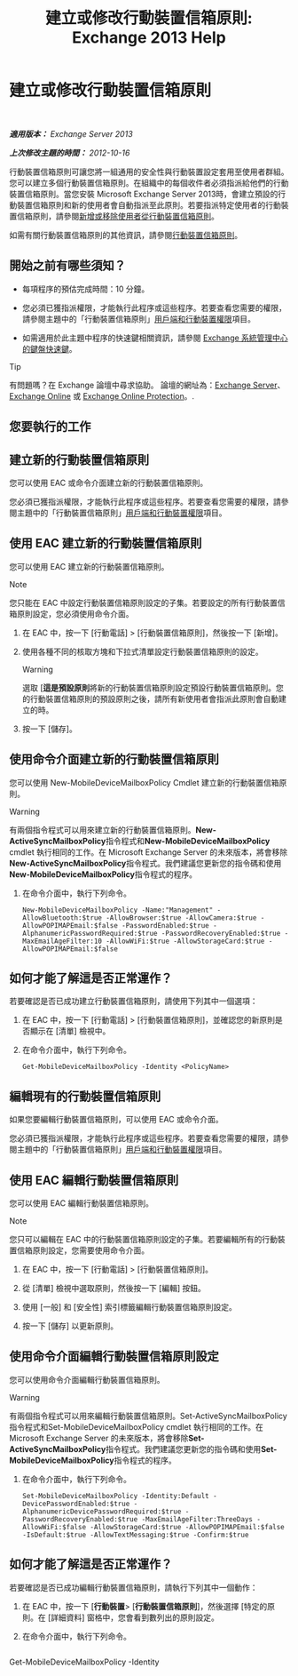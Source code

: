 ﻿---
title: '建立或修改行動裝置信箱原則: Exchange 2013 Help'
TOCTitle: 建立或修改行動裝置信箱原則
ms:assetid: b4a37a81-25e3-40ff-a18a-a62ae4493635
ms:mtpsurl: https://technet.microsoft.com/zh-tw/library/Bb124315(v=EXCHG.150)
ms:contentKeyID: 50474052
ms.date: 05/21/2018
mtps_version: v=EXCHG.150
ms.translationtype: MT
---

# 建立或修改行動裝置信箱原則

 

_**適用版本：** Exchange Server 2013_

_**上次修改主題的時間：** 2012-10-16_

行動裝置信箱原則可讓您將一組通用的安全性與行動裝置設定套用至使用者群組。您可以建立多個行動裝置信箱原則。在組織中的每個收件者必須指派給他們的行動裝置信箱原則。當您安裝 Microsoft Exchange Server 2013時，會建立預設的行動裝置信箱原則和新的使用者會自動指派至此原則。若要指派特定使用者的行動裝置信箱原則，請參閱[新增或移除使用者從行動裝置信箱原則](add-or-remove-users-from-a-mobile-mailbox-policy-exchange-2013-help.md)。

如需有關行動裝置信箱原則的其他資訊，請參閱[行動裝置信箱原則](mobile-device-mailbox-policies-exchange-2013-help.md)。

## 開始之前有哪些須知？

  - 每項程序的預估完成時間：10 分鐘。

  - 您必須已獲指派權限，才能執行此程序或這些程序。若要查看您需要的權限，請參閱主題中的「行動裝置信箱原則」[用戶端和行動裝置權限](clients-and-mobile-devices-permissions-exchange-2013-help.md)項目。

  - 如需適用於此主題中程序的快速鍵相關資訊，請參閱 [Exchange 系統管理中心的鍵盤快速鍵](keyboard-shortcuts-in-the-exchange-admin-center-exchange-online-protection-help.md)。


> [!TIP]  
> 有問題嗎？在 Exchange 論壇中尋求協助。 論壇的網址為：<a href="https://go.microsoft.com/fwlink/p/?linkid=60612">Exchange Server</a>、 <a href="https://go.microsoft.com/fwlink/p/?linkid=267542">Exchange Online</a> 或 <a href="https://go.microsoft.com/fwlink/p/?linkid=285351">Exchange Online Protection</a>。.




## 您要執行的工作

## 建立新的行動裝置信箱原則

您可以使用 EAC 或命令介面建立新的行動裝置信箱原則。

您必須已獲指派權限，才能執行此程序或這些程序。若要查看您需要的權限，請參閱主題中的「行動裝置信箱原則」[用戶端和行動裝置權限](clients-and-mobile-devices-permissions-exchange-2013-help.md)項目。

## 使用 EAC 建立新的行動裝置信箱原則

您可以使用 EAC 建立新的行動裝置信箱原則。


> [!NOTE]  
> 您只能在 EAC 中設定行動裝置信箱原則設定的子集。若要設定的所有行動裝置信箱原則設定，您必須使用命令介面。




1.  在 EAC 中，按一下 \[行動電話\] \> \[行動裝置信箱原則\]，然後按一下 \[新增\]。

2.  使用各種不同的核取方塊和下拉式清單設定行動裝置信箱原則的設定。
    
    > [!WARNING]  
    > 選取 [<strong>這是預設原則</strong>將新的行動裝置信箱原則設定預設行動裝置信箱原則。您的行動裝置信箱原則的預設原則之後，請所有新使用者會指派此原則會自動建立的時。



3.  按一下 \[儲存\]。

## 使用命令介面建立新的行動裝置信箱原則

您可以使用 New-MobileDeviceMailboxPolicy Cmdlet 建立新的行動裝置信箱原則。


> [!WARNING]  
> 有兩個指令程式可以用來建立新的行動裝置信箱原則。<strong>New-ActiveSyncMailboxPolicy</strong>指令程式和<strong>New-MobileDeviceMailboxPolicy</strong> cmdlet 執行相同的工作。在 Microsoft Exchange Server 的未來版本，將會移除<strong>New-ActiveSyncMailboxPolicy</strong>指令程式。我們建議您更新您的指令碼和使用<strong>New-MobileDeviceMailboxPolicy</strong>指令程式的程序。




1.  在命令介面中，執行下列命令。
    
        New-MobileDeviceMailboxPolicy -Name:"Management" -AllowBluetooth:$true -AllowBrowser:$true -AllowCamera:$true -AllowPOPIMAPEmail:$false -PasswordEnabled:$true -AlphanumericPasswordRequired:$true -PasswordRecoveryEnabled:$true -MaxEmailAgeFilter:10 -AllowWiFi:$true -AllowStorageCard:$true -AllowPOPIMAPEmail:$false

## 如何才能了解這是否正常運作？

若要確認是否已成功建立行動裝置信箱原則，請使用下列其中一個選項：

1.  在 EAC 中，按一下 \[行動電話\] \> \[行動裝置信箱原則\]，並確認您的新原則是否顯示在 \[清單\] 檢視中。

2.  在命令介面中，執行下列命令。
    
        Get-MobileDeviceMailboxPolicy -Identity <PolicyName> 

## 編輯現有的行動裝置信箱原則

如果您要編輯行動裝置信箱原則，可以使用 EAC 或命令介面。

您必須已獲指派權限，才能執行此程序或這些程序。若要查看您需要的權限，請參閱主題中的「行動裝置信箱原則」[用戶端和行動裝置權限](clients-and-mobile-devices-permissions-exchange-2013-help.md)項目。

## 使用 EAC 編輯行動裝置信箱原則

您可以使用 EAC 編輯行動裝置信箱原則。


> [!NOTE]  
> 您只可以編輯在 EAC 中的行動裝置信箱原則設定的子集。若要編輯所有的行動裝置信箱原則設定，您需要使用命令介面。




1.  在 EAC 中，按一下 \[行動電話\] \> \[行動裝置信箱原則\]。

2.  從 \[清單\] 檢視中選取原則，然後按一下 \[編輯\] 按鈕。

3.  使用 \[一般\] 和 \[安全性\] 索引標籤編輯行動裝置信箱原則設定。

4.  按一下 \[儲存\] 以更新原則。

## 使用命令介面編輯行動裝置信箱原則設定

您可以使用命令介面編輯行動裝置信箱原則。


> [!WARNING]  
> 有兩個指令程式可以用來編輯行動裝置信箱原則。Set-ActiveSyncMailboxPolicy指令程式和Set-MobileDeviceMailboxPolicy cmdlet 執行相同的工作。在 Microsoft Exchange Server 的未來版本，將會移除<strong>Set-ActiveSyncMailboxPolicy</strong>指令程式。我們建議您更新您的指令碼和使用<strong>Set-MobileDeviceMailboxPolicy</strong>指令程式的程序。




1.  在命令介面中，執行下列命令。
    
        Set-MobileDeviceMailboxPolicy -Identity:Default -DevicePasswordEnabled:$true -AlphanumericDevicePasswordRequired:$true -PasswordRecoveryEnabled:$true -MaxEmailAgeFilter:ThreeDays -AllowWiFi:$false -AllowStorageCard:$true -AllowPOPIMAPEmail:$false -IsDefault:$true -AllowTextMessaging:$true -Confirm:$true

## 如何才能了解這是否正常運作？

若要確認是否已成功編輯行動裝置信箱原則，請執行下列其中一個動作：

1.  在 EAC 中，按一下 \[**行動裝置**\> \[**行動裝置信箱原則**\]，然後選擇 \[特定的原則。在 \[詳細資料\] 窗格中，您會看到數列出的原則設定。

2.  在命令介面中，執行下列命令。
    
    ```powershell
Get-MobileDeviceMailboxPolicy -Identity <PolicyName>
```

